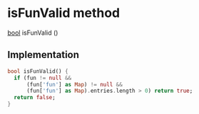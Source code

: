 


# isFunValid method








[bool](https://api.flutter.dev/flutter/dart-core/bool-class.html) isFunValid
()








## Implementation

```dart
bool isFunValid() {
  if (fun != null &&
      (fun['fun'] as Map) != null &&
      (fun['fun'] as Map).entries.length > 0) return true;
  return false;
}
```







